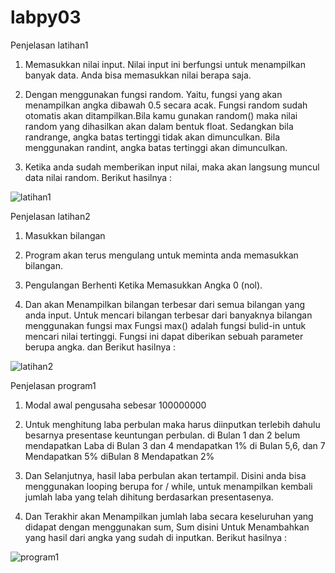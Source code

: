 # labpy03 

Penjelasan latihan1

1. Memasukkan nilai input. Nilai input ini berfungsi untuk menampilkan banyak data. Anda bisa memasukkan nilai berapa saja.

2. Dengan menggunakan fungsi random. Yaitu, fungsi yang akan menampilkan angka dibawah 0.5 secara acak. Fungsi random sudah otomatis akan    ditampilkan.Bila kamu gunakan random() maka nilai random yang dihasilkan akan dalam bentuk float. Sedangkan bila randrange, angka    batas tertinggi tidak akan dimunculkan. Bila menggunakan randint, angka batas tertinggi akan dimunculkan.

3. Ketika anda sudah memberikan input nilai, maka akan langsung muncul data nilai random. Berikut hasilnya :  

![latihan1](https://user-images.githubusercontent.com/56858095/68102568-e695b100-ff05-11e9-991f-eb37363995aa.png)

Penjelasan latihan2

1. Masukkan bilangan 

2. Program akan terus mengulang untuk meminta anda memasukkan bilangan.

3. Pengulangan Berhenti Ketika Memasukkan Angka 0 (nol).

4. Dan akan Menampilkan bilangan terbesar dari semua bilangan yang anda input. Untuk mencari bilangan terbesar dari banyaknya bilangan   menggunakan fungsi max Fungsi max() adalah fungsi bulid-in untuk mencari nilai tertinggi. Fungsi ini dapat diberikan sebuah parameter berupa angka. dan Berikut hasilnya :

![latihan2](https://user-images.githubusercontent.com/56858095/68103165-455c2a00-ff08-11e9-9dae-bd9e6f2b2423.png)

Penjelasan program1

1. Modal awal pengusaha sebesar 100000000

2. Untuk menghitung laba perbulan maka harus diinputkan terlebih dahulu besarnya presentase keuntungan perbulan.
di Bulan 1 dan 2 belum mendapatkan Laba
di Bulan 3 dan 4 mendapatkan 1%
di Bulan 5,6, dan 7 Mendapatkan 5%
diBulan 8 Mendapatkan 2%

3. Dan Selanjutnya, hasil laba perbulan akan tertampil. Disini anda bisa menggunakan looping berupa for / while, untuk menampilkan kembali jumlah laba yang telah dihitung berdasarkan presentasenya.

4. Dan Terakhir akan Menampilkan jumlah laba secara keseluruhan yang didapat dengan menggunakan sum, Sum disini Untuk Menambahkan yang hasil dari angka yang sudah di inputkan. Berikut hasilnya :

![program1](https://user-images.githubusercontent.com/56858095/68103435-65401d80-ff09-11e9-97a0-ce404988b039.png)


